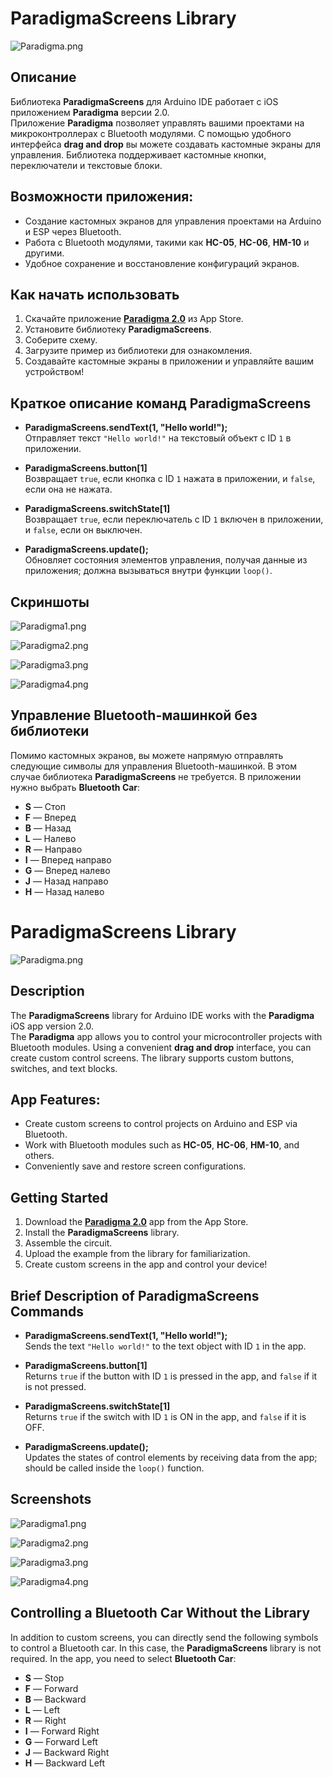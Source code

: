 # ParadigmaScreens Library

![Paradigma.png](https://downloader.disk.yandex.ru/preview/57871e938375f64d6d00fca624182d2a4d2b2cfdc829f7a8856259d17cccbdcb/66f43fa0/_go3wrCMbx02LpdrL3YywtrxYBlDDCYeFQLRFGlLY9EPd-RBLJGpo9Vt0y3RvrQaQvLJ3nPG7pPyF7vVIt_-bQ%3D%3D?uid=0&filename=68747470733a2f2f73322e726164696b616c2e636c6f75642f323032342f30392f32342f5549415050362e706e67.png&disposition=inline&hash=&limit=0&content_type=image%2Fpng&owner_uid=0&tknv=v2&size=2048x2048&size=2048x2048)

## Описание

Библиотека **ParadigmaScreens** для Arduino IDE работает с iOS приложением **Paradigma** версии 2.0.  
Приложение **Paradigma** позволяет управлять вашими проектами на микроконтроллерах с Bluetooth модулями. С помощью удобного интерфейса **drag and drop** вы можете создавать кастомные экраны для управления. Библиотека поддерживает кастомные кнопки, переключатели и текстовые блоки.

## Возможности приложения:

- Создание кастомных экранов для управления проектами на Arduino и ESP через Bluetooth.
- Работа с Bluetooth модулями, такими как **HC-05**, **HC-06**, **HM-10** и другими.
- Удобное сохранение и восстановление конфигураций экранов.

## Как начать использовать

1. Скачайте приложение [**Paradigma 2.0**](https://apps.apple.com/ru/app/paradigma/id6503053235) из App Store.
2. Установите библиотеку **ParadigmaScreens**.
3. Соберите схему.
4. Загрузите пример из библиотеки для ознакомления.
5. Создавайте кастомные экраны в приложении и управляйте вашим устройством!

## Краткое описание команд ParadigmaScreens

- **ParadigmaScreens.sendText(1, "Hello world!");**  
  Отправляет текст `"Hello world!"` на текстовый объект с ID `1` в приложении.

- **ParadigmaScreens.button[1]**  
  Возвращает `true`, если кнопка с ID `1` нажата в приложении, и `false`, если она не нажата.

- **ParadigmaScreens.switchState[1]**  
  Возвращает `true`, если переключатель с ID `1` включен в приложении, и `false`, если он выключен.

- **ParadigmaScreens.update();**  
  Обновляет состояния элементов управления, получая данные из приложения; должна вызываться внутри функции `loop()`.

## Скриншоты

![Paradigma1.png](https://downloader.disk.yandex.ru/preview/69db991ef519537c687d98256350d34e4939568a510afe9a86f9baa51b735ecf/66f43f5e/Bkk4x5-L58rfpTzSt7PxjILXacVd15P5lxeLbfMKzU-R6-LgoBS1N3qP9fvLULCbK8sEzB2YU7xlgTHm_AFr6g%3D%3D?uid=0&filename=UIAPP1.png&disposition=inline&hash=&limit=0&content_type=image%2Fpng&owner_uid=0&tknv=v2&size=2048x2048)

![Paradigma2.png](https://downloader.disk.yandex.ru/preview/4652068ade8246232b29c1675613665b755281465320c14e5f3d5938ebcd684a/66f43f6b/whI00jyOYhQaB2EYlCo66I7kfj6DIubfMQaq9WtIZVKDC7xMeiWRIGvCCQ9u-mqks1pBkTBzl_hfoJX4Zpb9GA%3D%3D?uid=0&filename=UIAPP2.png&disposition=inline&hash=&limit=0&content_type=image%2Fpng&owner_uid=0&tknv=v2&size=2048x2048)

![Paradigma3.png](https://downloader.disk.yandex.ru/preview/07378c1601c52cc98d69bdfabeafd88df443b49b88021cae317a39c574838674/66f43f7c/ABpFEPMX-qIFaexmR8U_CZINt6XGaP5EO1wbip5DRCsTsHMV26FV9t4GxgN1KCuiig7ft4ZpD2PCPfCTBFzoGw%3D%3D?uid=0&filename=UIAPP3.png&disposition=inline&hash=&limit=0&content_type=image%2Fpng&owner_uid=0&tknv=v2&size=2048x2048)

![Paradigma4.png](https://downloader.disk.yandex.ru/preview/4731d90ffc0aad0b2f6d2fe6665d9558c2d4fc1480f11c9161d5998be5c5ccaa/66f43f8a/tM4wEXTyGIq5gWVwGjUYX2iSU1rycb2VCyMAniKpSW2uOgBxyun8iaJf2rnSboPughBfVPxIlTJ1WYnz3sIpJQ%3D%3D?uid=0&filename=UIAPP4.png&disposition=inline&hash=&limit=0&content_type=image%2Fpng&owner_uid=0&tknv=v2&size=2048x2048)

## Управление Bluetooth-машинкой без библиотеки

Помимо кастомных экранов, вы можете напрямую отправлять следующие символы для управления Bluetooth-машинкой. В этом случае библиотека **ParadigmaScreens** не требуется. В приложении нужно выбрать **Bluetooth Car**:

- **S** — Стоп
- **F** — Вперед
- **B** — Назад
- **L** — Налево
- **R** — Направо
- **I** — Вперед направо
- **G** — Вперед налево
- **J** — Назад направо
- **H** — Назад налево

# ParadigmaScreens Library

![Paradigma.png](https://downloader.disk.yandex.ru/preview/c3c74c479f51299a96d1bb4c7aa4ea56d15d8fa7d66c687a4ca8a78cce904376/66f2e8d4/_go3wrCMbx02LpdrL3YywtrxYBlDDCYeFQLRFGlLY9EPd-RBLJGpo9Vt0y3RvrQaQvLJ3nPG7pPyF7vVIt_-bQ%3D%3D?uid=0&filename=68747470733a2f2f73322e726164696b616c2e636c6f75642f323032342f30392f32342f5549415050362e706e67.png&disposition=inline&hash=&limit=0&content_type=image%2Fpng&owner_uid=0&tknv=v2&size=2048x2048)

## Description

The **ParadigmaScreens** library for Arduino IDE works with the **Paradigma** iOS app version 2.0.  
The **Paradigma** app allows you to control your microcontroller projects with Bluetooth modules. Using a convenient **drag and drop** interface, you can create custom control screens. The library supports custom buttons, switches, and text blocks.

## App Features:

- Create custom screens to control projects on Arduino and ESP via Bluetooth.
- Work with Bluetooth modules such as **HC-05**, **HC-06**, **HM-10**, and others.
- Conveniently save and restore screen configurations.

## Getting Started

1. Download the [**Paradigma 2.0**](https://apps.apple.com/ru/app/paradigma/id6503053235) app from the App Store.
2. Install the **ParadigmaScreens** library.
3. Assemble the circuit.
4. Upload the example from the library for familiarization.
5. Create custom screens in the app and control your device!

## Brief Description of ParadigmaScreens Commands

- **ParadigmaScreens.sendText(1, "Hello world!");**  
  Sends the text `"Hello world!"` to the text object with ID `1` in the app.

- **ParadigmaScreens.button[1]**  
  Returns `true` if the button with ID `1` is pressed in the app, and `false` if it is not pressed.

- **ParadigmaScreens.switchState[1]**  
  Returns `true` if the switch with ID `1` is ON in the app, and `false` if it is OFF.

- **ParadigmaScreens.update();**  
  Updates the states of control elements by receiving data from the app; should be called inside the `loop()` function.

## Screenshots

![Paradigma1.png](https://downloader.disk.yandex.ru/preview/69db991ef519537c687d98256350d34e4939568a510afe9a86f9baa51b735ecf/66f43f5e/Bkk4x5-L58rfpTzSt7PxjILXacVd15P5lxeLbfMKzU-R6-LgoBS1N3qP9fvLULCbK8sEzB2YU7xlgTHm_AFr6g%3D%3D?uid=0&filename=UIAPP1.png&disposition=inline&hash=&limit=0&content_type=image%2Fpng&owner_uid=0&tknv=v2&size=2048x2048)

![Paradigma2.png](https://downloader.disk.yandex.ru/preview/4652068ade8246232b29c1675613665b755281465320c14e5f3d5938ebcd684a/66f43f6b/whI00jyOYhQaB2EYlCo66I7kfj6DIubfMQaq9WtIZVKDC7xMeiWRIGvCCQ9u-mqks1pBkTBzl_hfoJX4Zpb9GA%3D%3D?uid=0&filename=UIAPP2.png&disposition=inline&hash=&limit=0&content_type=image%2Fpng&owner_uid=0&tknv=v2&size=2048x2048)

![Paradigma3.png](https://downloader.disk.yandex.ru/preview/07378c1601c52cc98d69bdfabeafd88df443b49b88021cae317a39c574838674/66f43f7c/ABpFEPMX-qIFaexmR8U_CZINt6XGaP5EO1wbip5DRCsTsHMV26FV9t4GxgN1KCuiig7ft4ZpD2PCPfCTBFzoGw%3D%3D?uid=0&filename=UIAPP3.png&disposition=inline&hash=&limit=0&content_type=image%2Fpng&owner_uid=0&tknv=v2&size=2048x2048)

![Paradigma4.png](https://downloader.disk.yandex.ru/preview/4731d90ffc0aad0b2f6d2fe6665d9558c2d4fc1480f11c9161d5998be5c5ccaa/66f43f8a/tM4wEXTyGIq5gWVwGjUYX2iSU1rycb2VCyMAniKpSW2uOgBxyun8iaJf2rnSboPughBfVPxIlTJ1WYnz3sIpJQ%3D%3D?uid=0&filename=UIAPP4.png&disposition=inline&hash=&limit=0&content_type=image%2Fpng&owner_uid=0&tknv=v2&size=2048x2048)

## Controlling a Bluetooth Car Without the Library

In addition to custom screens, you can directly send the following symbols to control a Bluetooth car. In this case, the **ParadigmaScreens** library is not required. In the app, you need to select **Bluetooth Car**:

- **S** — Stop
- **F** — Forward
- **B** — Backward
- **L** — Left
- **R** — Right
- **I** — Forward Right
- **G** — Forward Left
- **J** — Backward Right
- **H** — Backward Left

